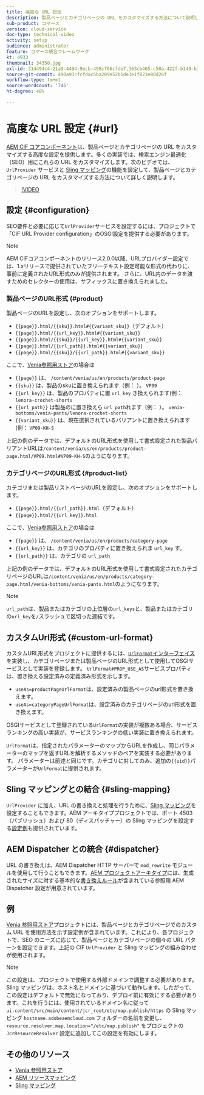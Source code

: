 ```yaml
---
title: 高度な URL 設定
description: 製品ページとカテゴリページの URL をカスタマイズする方法について説明します。このカスタマイズにより、実装で URL を検索エンジン向けに最適化し、検出を促進できます。
sub-product: コマース
version: cloud-service
doc-type: technical-video
activity: setup
audience: administrator
feature: コマース統合フレームワーク
kt: 4933
thumbnail: 34350.jpg
exl-id: 314494c4-21a9-4494-9ecb-498c766cfde7,363cb465-c50a-422f-b149-b3f41c2ebc0f
source-git-commit: 490a93cfcfdac5ba209e52b1de3e1f823e80d26f
workflow-type: tm+mt
source-wordcount: '746'
ht-degree: 48%

---
```


# 高度な URL 設定 {#url}

[AEM CIF コアコンポーネント](https://github.com/adobe/aem-core-cif-components)は、製品ページとカテゴリページの URL をカスタマイズする高度な設定を提供します。多くの実装では、検索エンジン最適化（SEO）用にこれらの URL をカスタマイズします。次のビデオでは、`UrlProvider` サービスと [Sling マッピング](https://sling.apache.org/documentation/the-sling-engine/mappings-for-resource-resolution.html)の機能を設定して、製品ページとカテゴリページの URL をカスタマイズする方法について詳しく説明します。

>[!VIDEO](https://video.tv.adobe.com/v/34350/?quality=12)

## 設定 {#configuration}

SEO要件と必要に応じて`UrlProvider`サービスを設定するには、プロジェクトで「CIF URL Provider configuration」のOSGI設定を提供する必要があります。

>[!NOTE]
>
> AEM CIFコアコンポーネントのリリース2.0.0以降、URLプロバイダー設定では、1.xリリースで提供されていたフリーテキスト設定可能な形式の代わりに、事前に定義されたURL形式のみが提供されます。 さらに、URL内のデータを渡すためのセレクターの使用は、サフィックスに置き換えられました。

### 製品ページのURL形式 {#product}

製品ページのURLを設定し、次のオプションをサポートします。

* `{{page}}.html/{{sku}}.html#{{variant_sku}}`（デフォルト）
* `{{page}}.html/{{url_key}}.html#{{variant_sku}}`
* `{{page}}.html/{{sku}}/{{url_key}}.html#{{variant_sku}}`
* `{{page}}.html/{{url_path}}.html#{{variant_sku}}`
* `{{page}}.html/{{sku}}/{{url_path}}.html#{{variant_sku}}`

ここで、[Venia参照用ストア](https://github.com/adobe/aem-cif-guides-venia)の場合は

* `{{page}}` は、  `/content/venia/us/en/products/product-page`
* `{{sku}}` は、製品のskuに置き換えられます（例： ）。  `VP09`
* `{{url_key}}` は、製品のプロパティに置 `url_key` き換えられます(例：  `lenora-crochet-shorts`
* `{{url_path}}` は製品のに置き換えら `url_path`れます（例： ）。  `venia-bottoms/venia-pants/lenora-crochet-shorts`
* `{{variant_sku}}` は、現在選択されているバリアントに置き換えられます(例：  `VP09-KH-S`

上記の例のデータでは、デフォルトのURL形式を使用して書式設定された製品バリアントURLは`/content/venia/us/en/products/product-page.html/VP09.html#VP09-KH-S`のようになります。

### カテゴリページのURL形式 {#product-list}

カテゴリまたは製品リストページのURLを設定し、次のオプションをサポートします。

* `{{page}}.html/{{url_path}}.html`（デフォルト）
* `{{page}}.html/{{url_key}}.html`

ここで、[Venia参照用ストア](https://github.com/adobe/aem-cif-guides-venia)の場合は

* `{{page}}` は、  `/content/venia/us/en/products/category-page`
* `{{url_key}}` は、カテゴリのプロパティに置き換えられま `url_key` す。
* `{{url_path}}` は、カテゴリの  `url_path`

上記の例のデータでは、デフォルトのURL形式を使用して書式設定されたカテゴリページのURLは`/content/venia/us/en/products/category-page.html/venia-bottoms/venia-pants.html`のようになります。

>[!NOTE]
> 
> `url_path`は、製品またはカテゴリの上位層の`url_keys`と、製品またはカテゴリの`url_key`を`/`スラッシュで区切った連結です。

## カスタムUrl形式 {#custom-url-format}

カスタムURL形式をプロジェクトに提供するには、[`UrlFormat`インターフェイス](https://javadoc.io/doc/com.adobe.commerce.cif/core-cif-components-core/latest/com/adobe/cq/commerce/core/components/services/urls/UrlFormat.html)を実装し、カテゴリページまたは製品ページのURL形式として使用してOSGIサービスとして実装を登録します。 `UrlFormat#PROP_USE_AS`サービスプロパティは、置き換える設定済みの定義済み形式を示します。

* `useAs=productPageUrlFormat`は、設定済みの製品ページのurl形式を置き換えます。
* `useAs=categoryPageUrlFormat`は、設定済みのカテゴリページのurl形式を置き換えます。

OSGIサービスとして登録されている`UrlFormat`の実装が複数ある場合、サービスランキングの高い実装が、サービスランキングの低い実装に置き換えられます。

`UrlFormat`は、指定されたパラメーターのマップからURLを作成し、同じパラメーターのマップを返すURLを解析するメソッドのペアを実装する必要があります。 パラメーターは前述と同じです。カテゴリに対してのみ、追加の`{{uid}}`パラメーターが`UrlFormat`に提供されます。

## Sling マッピングとの結合 {#sling-mapping}

`UrlProvider` に加え、URL の書き換えと処理を行うために、[Sling マッピング](https://sling.apache.org/documentation/the-sling-engine/mappings-for-resource-resolution.html)を設定することもできます。AEM アーキタイププロジェクトでは、ポート 4503（パブリッシュ）および 80（ディスパッチャー）の Sling マッピングを設定する[設定例](https://github.com/adobe/aem-cif-project-archetype/tree/master/src/main/archetype/samplecontent/src/main/content/jcr_root/etc/map.publish)も提供されています。

## AEM Dispatcher との統合 {#dispatcher}

URL の書き換えは、AEM Dispatcher HTTP サーバーで `mod_rewrite` モジュールを使用して行うこともできます。[AEM プロジェクトアーキタイプ](https://github.com/adobe/aem-project-archetype)には、生成されたサイズに対する基本的な[書き換えルール](https://github.com/adobe/aem-project-archetype/tree/master/src/main/archetype/dispatcher.cloud)が含まれている参照用 AEM Dispatcher 設定が用意されています。

## 例

[Venia 参照用ストア](https://github.com/adobe/aem-cif-guides-venia)プロジェクトには、製品ページとカテゴリページでのカスタム URL を使用方法を示す設定例が含まれています。これにより、各プロジェクトで、SEO のニーズに応じて、製品ページとカテゴリページの個々の URL パターンを設定できます。上記の CIF `UrlProvider` と Sling マッピングの組み合わせが使用されます。

>[!NOTE]
>
>この設定は、プロジェクトで使用する外部ドメインで調整する必要があります。Sling マッピングは、ホスト名とドメインに基づいて動作します。したがって、この設定はデフォルトで無効になっており、デプロイ前に有効にする必要があります。これを行うには、使用されているドメイン名に従って `ui.content/src/main/content/jcr_root/etc/map.publish/https` の Sling マッピング `hostname.adobeaemcloud.com` フォルダーの名前を変更し、`resource.resolver.map.location="/etc/map.publish"` をプロジェクトの `JcrResourceResolver` 設定に追加してこの設定を有効にします。

## その他のリソース

* [Venia 参照用ストア](https://github.com/adobe/aem-cif-guides-venia)
* [AEM リソースマッピング](https://experienceleague.adobe.com/docs/experience-manager-65/deploying/configuring/resource-mapping.html)
* [Sling マッピング](https://sling.apache.org/documentation/the-sling-engine/mappings-for-resource-resolution.html)
